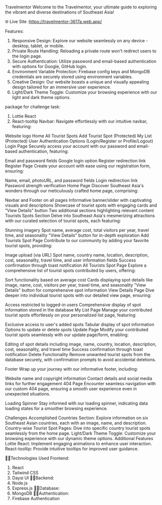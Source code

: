 Travelmentor
Welcome to the Travelmentor, your ultimate guide to exploring the vibrant and diverse destinations of Southeast Asia!

🌐 Live Site :https://travelmentor-3617a.web.app/

Features:
1. Responsive Design: Explore our website seamlessly on any device - desktop, tablet, or mobile.
2. Private Route Handling: Reloading a private route won't redirect users to the login page.
3. Secure Authentication: Utilize password and email-based authentication with options for Google, GitHub login.
4. Environment Variable Protection: Firebase config keys and MongoDB credentials are securely stored using environment variables.
5. Creative Design: Our website boasts a unique and visually appealing design tailored for an immersive user experience.
6. Light/Dark Theme Toggle: Customize your browsing experience with our light and dark theme options.

package for challenge task:
1. Lottie React
2. React-tooltip
Navbar:
Navigate effortlessly with our intuitive navbar, featuring:

Website logo
Home
All Tourist Spots
Add Tourist Spot (Protected)
My List (Protected)
User Authentication Options (Login/Register or Profile/Logout)
Login Page
Securely access your account with our password and email-based authentication, featuring:

Email and password fields
Google login option
Register redirection link
Register Page
Create your account with ease using our registration form, ensuring:

Name, email, photoURL, and password fields
Login redirection link
Password strength verification
Home Page
Discover Southeast Asia's wonders through our meticulously crafted home page, comprising:

Navbar and Footer on all pages
Informative banner/slider with captivating visuals and descriptions
Showcase of tourist spots with engaging cards and "View Details" button
Two additional sections highlighting relevant content
Tourists Spots Section
Delve into Southeast Asia's mesmerizing attractions with our curated selection of tourist spots, each featuring:

Stunning imagery
Spot name, average cost, total visitors per year, travel time, and seasonality
"View Details" button for in-depth exploration
Add Tourists Spot Page
Contribute to our community by adding your favorite tourist spots, providing:

Image upload (via URL)
Spot name, country name, location, description, cost, seasonality, travel time, and user information fields
Success confirmation through toast notification
All Tourists Spot Page
Explore a comprehensive list of tourist spots contributed by users, offering:

Sort functionality based on average cost
Cards displaying spot details like image, name, cost, visitors per year, travel time, and seasonality
"View Details" button for comprehensive spot information
View Details Page
Dive deeper into individual tourist spots with our detailed view page, ensuring:

Access restricted to logged-in users
Comprehensive display of spot information stored in the database
My List Page
Manage your contributed tourist spots effortlessly on your personalized list page, featuring:

Exclusive access to user's added spots
Tabular display of spot information
Options to update or delete spots
Update Page
Modify your contributed tourist spots seamlessly with our update page/form, enabling:

Editing of spot details including image, name, country, location, description, cost, seasonality, and travel time
Success confirmation through toast notification
Delete Functionality
Remove unwanted tourist spots from the database securely, with confirmation prompts to avoid accidental deletions.

Footer
Wrap up your journey with our informative footer, including:

Website name and copyright information
Contact details and social media links for further engagement
404 Page
Encounter seamless navigation with our custom 404 page, ensuring a smooth user experience even in unexpected situations.

Loading Spinner
Stay informed with our loading spinner, indicating data loading states for a smoother browsing experience.

Challenges Accomplished
Countries Section: Explore information on six Southeast Asian countries, each with an image, name, and description.
Country-wise Tourist Spot Pages: Dive into specific country tourist spots seamlessly from the home page.
Light/Dark Theme Toggle: Customize your browsing experience with our dynamic theme options.
Additional Features
Lottie React: Implement engaging animations to enhance user interaction.
React-tooltip: Provide intuitive tooltips for improved user guidance.

🧑‍💻Technologies Used
Frontend:
1. React
2. Tailwind CSS
3. Daysi UI
🧑‍💻Backend:
1. Node.js
2. Express.js
🧑‍💻Database:
1. MongoDB
🧑‍💻Authentication:
1. Firebase Authentication